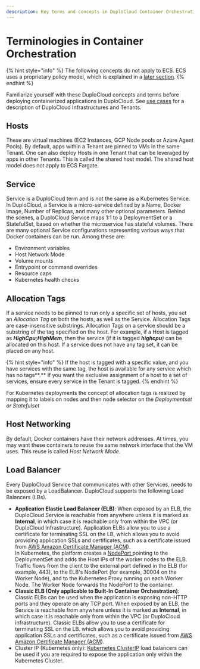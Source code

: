 ```yaml
---
description: Key terms and concepts in DuploCloud Container Orchestration
---
```


# Terminologies in Container Orchestration

{% hint style="info" %}
The following concepts do not apply to ECS. ECS uses a proprietary policy model, which is explained in a [later section](../overview/use-cases/disaster-recovery/ecs-setup/).
{% endhint %}

Familiarize yourself with these DuploCloud concepts and terms before deploying containerized applications in DuploCloud. See [use cases](../overview/use-cases/) for a description of DuploCloud Infrastructures and Tenants.

## Hosts

These are virtual machines (EC2 Instances, GCP Node pools or Azure Agent Pools). By default, apps within a Tenant are pinned to VMs in the same Tenant. One can also deploy Hosts in one Tenant that can be leveraged by apps in other Tenants. This is called the shared host model. The shared host model does not apply to ECS Fargate.

## Service

Service is a DuploCloud term and is not the same as a Kubernetes Service. In DuploCloud, a Service is a micro-service defined by a Name, Docker Image, Number of Replicas, and many other optional parameters. Behind the scenes, a DuploCloud Service maps 1:1 to a DeploymentSet or a StatefulSet, based on whether the microservice has stateful volumes. There are many optional Service configurations representing various ways that Docker containers can be run. Among these are:

* Environment variables
* Host Network Mode
* Volume mounts
* Entrypoint or command overrides
* Resource caps
* Kubernetes health checks

## Allocation Tags

If a service needs to be pinned to run only a specific set of hosts, you set an _Allocation Tag_ on both the hosts, as well as the Service. Allocation Tags are case-insensitive substrings. Allocation Tags on a service should be a substring of the tag specified on the host. For example, if a Host is tagged as _**HighCpu;HighMem**_, then the service (if it is tagged _**highcpu**)_ can be allocated on this host. If a service does not have any tag set, it can be placed on any host.

{% hint style="info" %}
If the host is tagged with a specific value, and you have services with the same tag, the host is available for any service which has no tags**.** If you want the exclusive assignment of a host to a set of services, ensure every service in the Tenant is tagged.
{% endhint %}

For Kubernetes deployments the concept of allocation tags is realized by mapping it to labels on nodes and then node selector on the _Deploymentset or Statefulset_

## Host Networking

By default, Docker containers have their network addresses. At times, you may want these containers to reuse the same network interface that the VM uses. This reuse is called _Host Network Mode_.

## Load Balancer

Every DuploCloud Service that communicates with other Services, needs to be exposed by a LoadBalancer. DuploCloud supports the following Load Balancers (LBs).

* **Application Elastic Load Balancer (ELB)**: When exposed by an ELB, the DuploCloud Service is reachable from anywhere unless it is marked as **Internal**, in which case it is reachable only from within the VPC (or DuploCloud Infrastructure). Application ELBs allow you to use a certificate for terminating SSL on the LB, which allows you to avoid providing application SSLs and certificates, such as a certificate issued from [AWS Amazon Certificate Manager (ACM](https://aws.amazon.com/certificate-manager/)).\
  In Kubernetes, the platform creates a [NodePort ](https://kubernetes.io/docs/concepts/services-networking/service/#publishing-services-service-types)pointing to the DeploymentSet and adds the Host IPs of the worker nodes to the ELB. Traffic flows from the client to the external port defined in the ELB (for example, 443), to the ELB's NodePort (for example, 30004 on the Worker Node), and to the Kubernetes Proxy running on each Worker Node. The Worker Node forwards the NodePort to the container.&#x20;
* **Classic ELB (Only applicable to Built-In Container Orchestration)**: Classic ELBs can be used when the application is exposing non-HTTP ports and they operate on any TCP port. When exposed by an ELB, the Service is reachable from anywhere unless it is marked as **Internal**, in which case it is reachable only from within the VPC (or DuploCloud infrastructure). Classic ELBs allow you to use a certificate for terminating SSL on the LB. which allows you to avoid providing application SSLs and certificates, such as a certificate issued from [AWS Amazon Certificate Manager (ACM](https://aws.amazon.com/certificate-manager/)).&#x20;
* Cluster IP (Kubernetes only): [Kubernetes ClusterIP](https://kubernetes.io/docs/concepts/services-networking/service/#type-clusterip) load balancers can be used if you are required to expose the application only within the Kubernetes Cluster.
